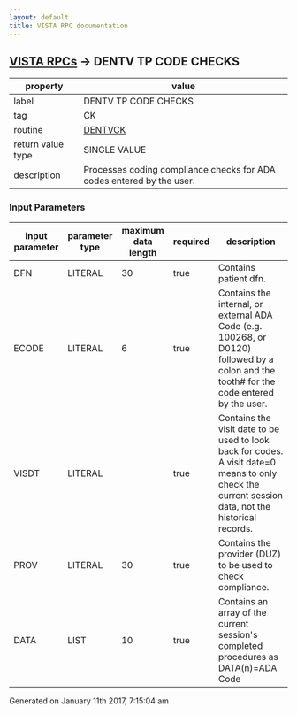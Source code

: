 ```yaml
---
layout: default
title: VISTA RPC documentation
---
```




## [VISTA RPCs](TableOfContent.md) &#8594; DENTV TP CODE CHECKS 

 property | value 
--- | --- 
 label | DENTV TP CODE CHECKS
 tag | CK
 routine | [DENTVCK](http://code.osehra.org/dox/Routine_DENTVCK_source.html)
 return value type | SINGLE VALUE
 description | Processes coding compliance checks for ADA codes entered by the user.  

### Input Parameters

| input parameter | parameter type | maximum data length | required | description | 
| --- | --- | --- | --- | --- | 
| DFN | LITERAL | 30 | true | Contains patient dfn. | 
| ECODE | LITERAL | 6 | true | Contains the internal, or external ADA Code (e.g. 100268, or D0120) followed by a colon and the tooth# for the code entered by the user. | 
| VISDT | LITERAL |  | true | Contains the visit date to be used to look back for codes.  A visit date=0 means to only check the current session data, not the historical records. | 
| PROV | LITERAL | 30 | true | Contains the provider (DUZ) to be used to check compliance. | 
| DATA | LIST | 10 | true | Contains an array of the current session's completed procedures as DATA(n)=ADA Code | 




 Generated on January 11th 2017, 7:15:04 am